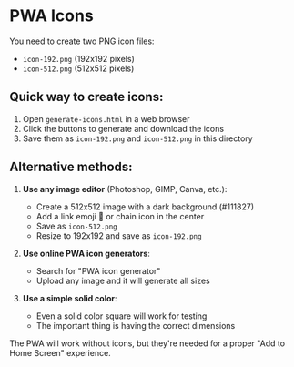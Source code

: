 # PWA Icons

You need to create two PNG icon files:

- `icon-192.png` (192x192 pixels)
- `icon-512.png` (512x512 pixels)

## Quick way to create icons:

1. Open `generate-icons.html` in a web browser
2. Click the buttons to generate and download the icons
3. Save them as `icon-192.png` and `icon-512.png` in this directory

## Alternative methods:

1. **Use any image editor** (Photoshop, GIMP, Canva, etc.):
   - Create a 512x512 image with a dark background (#111827)
   - Add a link emoji 🔗 or chain icon in the center
   - Save as `icon-512.png`
   - Resize to 192x192 and save as `icon-192.png`

2. **Use online PWA icon generators**:
   - Search for "PWA icon generator"
   - Upload any image and it will generate all sizes

3. **Use a simple solid color**:
   - Even a solid color square will work for testing
   - The important thing is having the correct dimensions

The PWA will work without icons, but they're needed for a proper "Add to Home Screen" experience.
